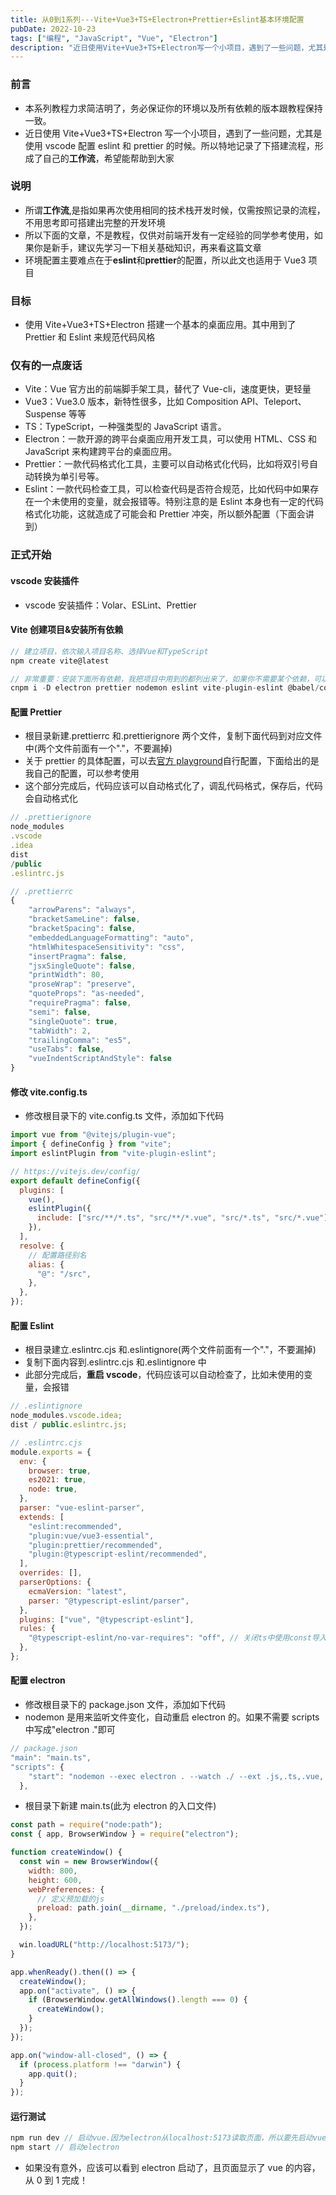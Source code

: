 ```yaml
---
title: 从0到1系列---Vite+Vue3+TS+Electron+Prettier+Eslint基本环境配置
pubDate: 2022-10-23
tags: ["编程", "JavaScript", "Vue", "Electron"]
description: "近日使用Vite+Vue3+TS+Electron写一个小项目，遇到了一些问题，尤其是使用vscode配置eslint和prettier的时候。所以特地记录了下搭建流程，形成了自己的工作流，希望能帮助到大家"
---
```


### 前言

- 本系列教程力求简洁明了，务必保证你的环境以及所有依赖的版本跟教程保持一致。
- 近日使用 Vite+Vue3+TS+Electron 写一个小项目，遇到了一些问题，尤其是使用 vscode 配置 eslint 和 prettier 的时候。所以特地记录了下搭建流程，形成了自己的**工作流**，希望能帮助到大家

### 说明

- 所谓**工作流**,是指如果再次使用相同的技术栈开发时候，仅需按照记录的流程，不用思考即可搭建出完整的开发环境
- 所以下面的文章，不是教程，仅供对前端开发有一定经验的同学参考使用，如果你是新手，建议先学习一下相关基础知识，再来看这篇文章
- 环境配置主要难点在于**eslint**和**prettier**的配置，所以此文也适用于 Vue3 项目

### 目标

- 使用 Vite+Vue3+TS+Electron 搭建一个基本的桌面应用。其中用到了 Prettier 和 Eslint 来规范代码风格

### 仅有的一点废话

- Vite：Vue 官方出的前端脚手架工具，替代了 Vue-cli，速度更快，更轻量
- Vue3：Vue3.0 版本，新特性很多，比如 Composition API、Teleport、Suspense 等等
- TS：TypeScript，一种强类型的 JavaScript 语言。
- Electron：一款开源的跨平台桌面应用开发工具，可以使用 HTML、CSS 和 JavaScript 来构建跨平台的桌面应用。
- Prettier：一款代码格式化工具，主要可以自动格式化代码，比如将双引号自动转换为单引号等。
- Eslint：一款代码检查工具，可以检查代码是否符合规范，比如代码中如果存在一个未使用的变量，就会报错等。特别注意的是 Eslint 本身也有一定的代码格式化功能，这就造成了可能会和 Prettier 冲突，所以额外配置（下面会讲到）

### 正式开始

#### vscode 安装插件

- vscode 安装插件：Volar、ESLint、Prettier

#### Vite 创建项目&安装所有依赖

```javascript
// 建立项目，依次输入项目名称、选择Vue和TypeScript
npm create vite@latest

// 非常重要：安装下面所有依赖，我把项目中用到的都列出来了，如果你不需要某个依赖，可以自行删除
cnpm i -D electron prettier nodemon eslint vite-plugin-eslint @babel/core @babel/eslint-parser @typescript-eslint/parser @typescript-eslint/eslint-plugin eslint-plugin-prettier eslint-config-prettier eslint-plugin-vue
```

#### 配置 Prettier

- 根目录新建.prettierrc 和.prettierignore 两个文件，复制下面代码到对应文件中(两个文件前面有一个"."，不要漏掉)
- 关于 prettier 的具体配置，可以去[官方 playground](https://prettier.io/playground)自行配置，下面给出的是我自己的配置，可以参考使用
- 这个部分完成后，代码应该可以自动格式化了，调乱代码格式，保存后，代码会自动格式化

```javascript
// .prettierignore
node_modules
.vscode
.idea
dist
/public
.eslintrc.js

// .prettierrc
{
    "arrowParens": "always",
    "bracketSameLine": false,
    "bracketSpacing": false,
    "embeddedLanguageFormatting": "auto",
    "htmlWhitespaceSensitivity": "css",
    "insertPragma": false,
    "jsxSingleQuote": false,
    "printWidth": 80,
    "proseWrap": "preserve",
    "quoteProps": "as-needed",
    "requirePragma": false,
    "semi": false,
    "singleQuote": true,
    "tabWidth": 2,
    "trailingComma": "es5",
    "useTabs": false,
    "vueIndentScriptAndStyle": false
}
```

#### 修改 vite.config.ts

- 修改根目录下的 vite.config.ts 文件，添加如下代码

```javascript
import vue from "@vitejs/plugin-vue";
import { defineConfig } from "vite";
import eslintPlugin from "vite-plugin-eslint";

// https://vitejs.dev/config/
export default defineConfig({
  plugins: [
    vue(),
    eslintPlugin({
      include: ["src/**/*.ts", "src/**/*.vue", "src/*.ts", "src/*.vue"],
    }),
  ],
  resolve: {
    // 配置路径别名
    alias: {
      "@": "/src",
    },
  },
});
```

#### 配置 Eslint

- 根目录建立.eslintrc.cjs 和.eslintignore(两个文件前面有一个"."，不要漏掉)
- 复制下面内容到.eslintrc.cjs 和.eslintignore 中
- 此部分完成后，**重启 vscode**，代码应该可以自动检查了，比如未使用的变量，会报错

```javascript
// .eslintignore
node_modules.vscode.idea;
dist / public.eslintrc.js;

// .eslintrc.cjs
module.exports = {
  env: {
    browser: true,
    es2021: true,
    node: true,
  },
  parser: "vue-eslint-parser",
  extends: [
    "eslint:recommended",
    "plugin:vue/vue3-essential",
    "plugin:prettier/recommended",
    "plugin:@typescript-eslint/recommended",
  ],
  overrides: [],
  parserOptions: {
    ecmaVersion: "latest",
    parser: "@typescript-eslint/parser",
  },
  plugins: ["vue", "@typescript-eslint"],
  rules: {
    "@typescript-eslint/no-var-requires": "off", // 关闭ts中使用const导入模块的时候错误提示
  },
};
```

#### 配置 electron

- 修改根目录下的 package.json 文件，添加如下代码
- nodemon 是用来监听文件变化，自动重启 electron 的。如果不需要 scripts 中写成"electron ."即可

```javascript
// package.json
"main": "main.ts",
"scripts": {
    "start": "nodemon --exec electron . --watch ./ --ext .js,.ts,.vue,.html,.css,.json"
  },

```

- 根目录下新建 main.ts(此为 electron 的入口文件)

```javascript
const path = require("node:path");
const { app, BrowserWindow } = require("electron");

function createWindow() {
  const win = new BrowserWindow({
    width: 800,
    height: 600,
    webPreferences: {
      // 定义预加载的js
      preload: path.join(__dirname, "./preload/index.ts"),
    },
  });

  win.loadURL("http://localhost:5173/");
}

app.whenReady().then(() => {
  createWindow();
  app.on("activate", () => {
    if (BrowserWindow.getAllWindows().length === 0) {
      createWindow();
    }
  });
});

app.on("window-all-closed", () => {
  if (process.platform !== "darwin") {
    app.quit();
  }
});
```

#### 运行测试

```javascript
npm run dev // 启动vue.因为electron从localhost:5173读取页面，所以要先启动vue
npm start // 启动electron
```

- 如果没有意外，应该可以看到 electron 启动了，且页面显示了 vue 的内容，从 0 到 1 完成！
